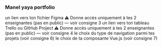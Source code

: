 ### Manel yaya portfolio
un lien vers ton fichier Figma
⚠️ Donne accès uniquement à tes 2 enseignantes (pas en public) — voir consigne 3
un lien vers ton tableau Trello ou GitHub Project
⚠️ Donne accès uniquement à tes 2 enseignantes (pas en public) — voir consigne 4
le choix du type de navigation parmi tes projets (voir consigne 6)
le choix de ta composante Vue.js (voir consigne 7)
